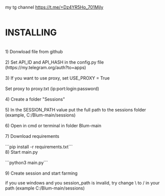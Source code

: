 my tg channel https://t.me/+Dz4YR5Ho_701MjIy<br></br>
<h1>INSTALLING</h1>
<br>1) Donwload file from github</br>
<br>2) Set API_ID and API_HASH in the config.py file (https://my.telegram.org/auth?to=apps)</br>
<br>3) If you want to use proxy, set USE_PROXY = True</br>
<br>Set proxy to proxy.txt (ip:port:login:password)</br>
<br>4) Create a folder "Sessions"</br>
<br>5) In the SESSION_PATH value put the full path to the sessions folder (example, C:/Blum-main/sessions)</br>
<br>6) Open in cmd or terminal in folder Blum-main</br>
<br>7) Download requirements</br>
<br>```pip install -r requirements.txt```
<br>8) Start main.py</br>
<br>```python3 main.py```</br>
<br>9) Create session and start farming</br>

if you use windows and you session_path is invalid, try change \ to / in your path (example C:/Blum-main/sessions)
